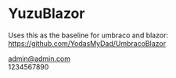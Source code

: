 # YuzuBlazor

Uses this as the baseline for umbraco and blazor: https://github.com/YodasMyDad/UmbracoBlazor

admin@admin.com  
1234567890
